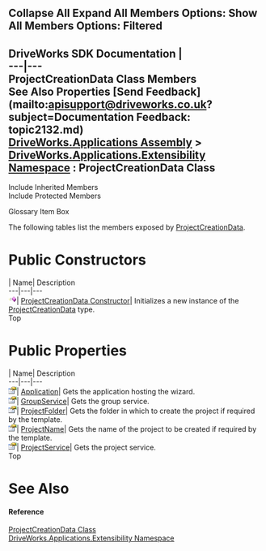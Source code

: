 Collapse All Expand All Members Options: Show All  Members Options: Filtered   
---  
DriveWorks SDK Documentation  |   
---|---  
ProjectCreationData Class Members   
See Also Properties [Send Feedback](mailto:apisupport@driveworks.co.uk?subject=Documentation Feedback: topic2132.md)  
[DriveWorks.Applications Assembly](topic13.md) > [DriveWorks.Applications.Extensibility Namespace](topic1995.md) : ProjectCreationData Class  
---  
  
Include Inherited Members    
Include Protected Members  


Glossary Item Box

The following tables list the members exposed by [ProjectCreationData](topic2132.md).

# Public Constructors

| Name| Description  
---|---|---  
![Public Constructor](dotnetimages/publicConstructor.gif)| [ProjectCreationData Constructor](topic2138.md)| Initializes a new instance of the [ProjectCreationData](topic2132.md) type.   
Top

# Public Properties

| Name| Description  
---|---|---  
![Public Property](dotnetimages/publicProperty.gif)| [Application](topic2139.md)| Gets the application hosting the wizard.   
![Public Property](dotnetimages/publicProperty.gif)| [GroupService](topic2140.md)| Gets the group service.   
![Public Property](dotnetimages/publicProperty.gif)| [ProjectFolder](topic2141.md)| Gets the folder in which to create the project if required by the template.   
![Public Property](dotnetimages/publicProperty.gif)| [ProjectName](topic2142.md)| Gets the name of the project to be created if required by the template.   
![Public Property](dotnetimages/publicProperty.gif)| [ProjectService](topic2143.md)| Gets the project service.   
Top

# See Also

#### Reference

[ProjectCreationData Class](topic2132.md)   
[DriveWorks.Applications.Extensibility Namespace](topic1995.md)


